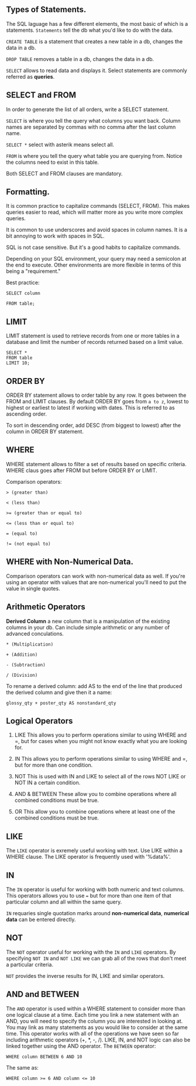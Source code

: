 ## Types of Statements.

The SQL laguage has a few different elements, the most basic of which is a statements. `Statements` tell the db what you'd like to do with the data. 

`CREATE TABLE` is a statement that creates a new table in a db, changes the data in a db.

`DROP TABLE` removes a table in a db, changes the data in a db.

`SELECT` allows to read data and displays it. Select statements are commonly referred as **queries**. 

## SELECT and FROM

In order to generate the list of all orders, write a SELECT statement. 

`SELECT` is where you tell the query what columns you want back. Column names are separated by commas with no comma after the last column name. 

`SELECT *` select with asterik means select all.

`FROM` is where you tell the query what table you are querying from. Notice the columns need to exist in this table.

Both SELECT and FROM clauses are mandatory.

## Formatting.

It is common practice to capitalize commands (SELECT, FROM). This makes queries easier to read, which will matter more as you write more complex queries.

It is common to use underscores and avoid spaces in column names. It is a bit annoying to work with spaces in SQL.

SQL is not case sensitive. But it's a good habits to capitalize commands. 

Depending on your SQL environment, your query may need a semicolon at the end to execute. Other environments are more flexible in terms of this being a "requirement." 

Best practice:

```
SELECT column

FROM table;
```

## LIMIT

LIMIT statement is used to retrieve records from one or more tables in a database and limit the number of records returned based on a limit value. 

```
SELECT *
FROM table
LIMIT 10;
```

## ORDER BY

ORDER BY statement allows to order table by any row. It goes between the FROM and LIMIT clauses. By default ORDER BY goes from `a to z`, lowest to highest or earliest to latest if working with dates. This is referred to as ascending order.

To sort in descending order, add DESC (from biggest to lowest) after the column in ORDER BY statement.

## WHERE

WHERE statement allows to filter a set of results based on specific criteria. WHERE claus goes after FROM but before ORDER BY or LIMIT.

Comparison operators:
```
> (greater than)

< (less than)

>= (greater than or equal to)

<= (less than or equal to)

= (equal to)

!= (not equal to)
```

## WHERE with Non-Numerical Data.

Comparison operators can work with non-numerical data as well. If you're using an operator with values that are non-numerical you'll need to put the value in single quotes.

## Arithmetic Operators

**Derived Column** a new column that is a manipulation of the existing columns in your db.
Can include simple arithmetic or any number of advanced conculations. 
```
* (Multiplication)

+ (Addition)

- (Subtraction)

/ (Division)
```

To rename a derived column: add AS to the end of the line that produced the derived column
and give  then it a name:

```
glossy_qty + poster_qty AS nonstandard_qty
```

## Logical Operators

1. LIKE
This allows you to perform operations similar to using WHERE and =, but for cases when you might not know exactly what you are looking for.

2. IN
This allows you to perform operations similar to using WHERE and =, but for more than one condition.

3. NOT
This is used with IN and LIKE to select all of the rows NOT LIKE or NOT IN a certain condition.

4. AND & BETWEEN
These allow you to combine operations where all combined conditions must be true.

5. OR
This allow you to combine operations where at least one of the combined conditions must be true.

## LIKE

The `LIKE` operator is exremely useful working with text. Use LIKE within a WHERE clause.
The LIKE operator is frequently used with '%data%'.

## IN

The `IN` operator is useful for working with both numeric and text columns. This operators allows you to use `=` but for more than one item
of that particular column and all within the same query.

`IN` requaries single quotation marks around **non-numerical data**, **numerical data** can be entered directly.

## NOT

The `NOT` operator useful for working with the `IN` and `LIKE` operators. By specifying `NOT IN` and `NOT LIKE` we can grab all of the rows
that don't meet a particular criteria.

`NOT` provides the inverse results for IN, LIKE and similar operators.

## AND and BETWEEN
The `AND` operator is used within a WHERE statement to consider more than one logical clause at a time. Each time you link a new statement with an AND, you will need to specify the column you are interested in looking at. You may link as many statements as you would like to consider at the same time. This operator works with all of the operations we have seen so far including arithmetic operators (+, *, -, /). LIKE, IN, and NOT logic can also be linked together using the AND operator.
 The `BETWEEN` operator:
```
WHERE column BETWEEN 6 AND 10
```
The same as:
```
WHERE column >= 6 AND column <= 10
```
